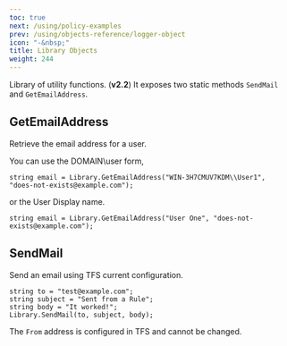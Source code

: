 ```yaml
---
toc: true
next: /using/policy-examples
prev: /using/objects-reference/logger-object
icon: "-&nbsp;"
title: Library Objects
weight: 244
---
```


Library of utility functions. (**v2.2**)
It exposes two static methods `SendMail` and `GetEmailAddress`.

## GetEmailAddress
Retrieve the email address for a user.

You can use the DOMAIN\user form,
```
string email = Library.GetEmailAddress("WIN-3H7CMUV7KDM\\User1", "does-not-exists@example.com");
```

or the User Display name.
```
string email = Library.GetEmailAddress("User One", "does-not-exists@example.com");
```

## SendMail
Send an email using TFS current configuration.

```
string to = "test@example.com";
string subject = "Sent from a Rule";
string body = "It worked!";
Library.SendMail(to, subject, body);
```

The `From` address is configured in TFS and cannot be changed.
